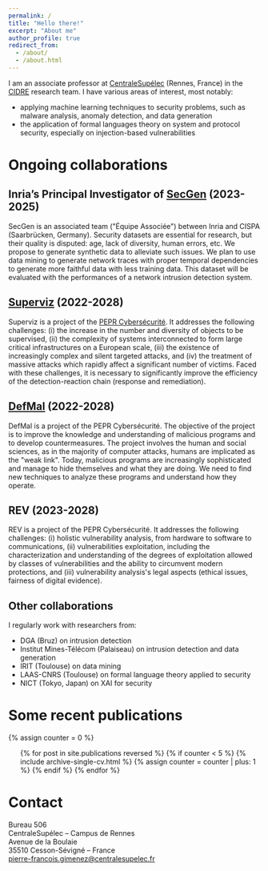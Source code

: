 ```yaml
---
permalink: /
title: "Hello there!"
excerpt: "About me"
author_profile: true
redirect_from: 
  - /about/
  - /about.html
---
```


I am an associate professor at [CentraleSupélec](https://www.centralesupelec.fr/) (Rennes, France) in the [CIDRE](https://team.inria.fr/cidre/) research team. I have various areas of interest, most notably:
- applying machine learning techniques to security problems, such as malware analysis, anomaly detection, and data generation
- the application of formal languages theory on system and protocol security, especially on injection-based vulnerabilities

# Ongoing collaborations

## Inria’s Principal Investigator of [SecGen](https://files.inria.fr/secgen) (2023-2025)

SecGen is an associated team ("Équipe Associée") between Inria and CISPA (Saarbrücken, Germany). Security datasets are essential for research, but their quality is disputed: age, lack of diversity, human errors, etc. We propose to generate synthetic data to alleviate such issues. We plan to use data mining to generate network traces with proper temporal dependencies to generate more faithful data with less training data. This dataset will be evaluated with the performances of a network intrusion detection system.

## [Superviz](https://files.inria.fr/superviz/) (2022-2028)

Superviz is a project of the [PEPR Cybersécurité](https://www.pepr-cybersecurite.fr/). It addresses the following challenges: (i) the increase in the number and diversity of objects to be supervised, (ii) the complexity of systems interconnected to form large critical infrastructures on a European scale, (iii) the existence of increasingly complex and silent targeted attacks, and (iv) the treatment of massive attacks which rapidly affect a significant number of victims. Faced with these challenges, it is necessary to significantly improve the efficiency of the detection-reaction chain (response and remediation).

## [DefMal](https://pepr-defmal.loria.fr/) (2022-2028)

DefMal is a project of the PEPR Cybersécurité. The objective of the project is to improve the knowledge and understanding of malicious programs and to develop countermeasures. The project involves the human and social sciences, as in the majority of computer attacks, humans are implicated as the "weak link". Today, malicious programs are increasingly sophisticated and manage to hide themselves and what they are doing. We need to find new techniques to analyze these programs and understand how they operate.

## REV (2023-2028)

REV is a project of the PEPR Cybersécurité. It addresses the following challenges: (i) holistic vulnerability analysis, from hardware to software to communications, (ii) vulnerabilities exploitation, including the characterization and understanding of the degrees of exploitation allowed by classes of vulnerabilities and the ability to circumvent modern protections, and (iii) vulnerability analysis's legal aspects (ethical issues, fairness of digital evidence).

## Other collaborations

I regularly work with researchers from:
- DGA (Bruz) on intrusion detection
- Institut Mines-Télécom (Palaiseau) on intrusion detection and data generation
- IRIT (Toulouse) on data mining
- LAAS-CNRS (Toulouse) on formal language theory applied to security
- NICT (Tokyo, Japan) on XAI for security

# Some recent publications
  {% assign counter = 0 %}
  <ul>{% for post in site.publications reversed %}
    {% if counter < 5 %}
      {% include archive-single-cv.html %}
      {% assign counter = counter | plus: 1 %}
    {% endif %}
  {% endfor %}</ul>

# Contact

Bureau 506  
CentraleSupélec – Campus de Rennes  
Avenue de la Boulaie  
35510 Cesson-Sévigné – France  
[pierre-francois.gimenez@centralesupelec.fr](mailto:pierre-francois.gimenez@centralesupelec.fr)
